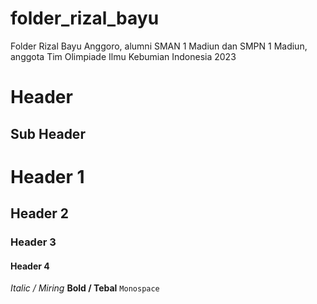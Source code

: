 # folder_rizal_bayu
Folder Rizal Bayu Anggoro, alumni SMAN 1 Madiun dan SMPN 1 Madiun, anggota Tim Olimpiade Ilmu Kebumian Indonesia 2023

Header
=

Sub Header
-

# Header 1
## Header 2
### Header 3
#### Header 4

_Italic / Miring_
**Bold / Tebal**
`Monospace`
